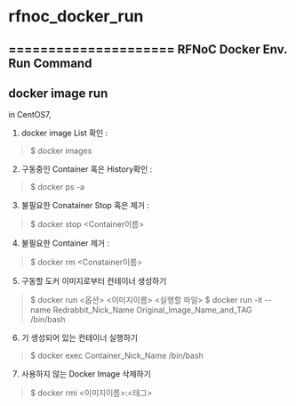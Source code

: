 # rfnoc_docker_run
=====================
RFNoC Docker Env. Run Command
---------------------

## docker image run

in CentOS7,

1. docker image List 확인 : 
>$ docker images

2. 구동중인 Container 혹은 History확인 :
>$ docker ps -a
  
3. 불필요한 Conatainer Stop 혹은 제거 :
>$ docker stop <Container이름>
  
4. 불필요한 Container 제거 :
>$ docker rm <Conatainer이름>
  
5. 구동할 도커 이미지로부터 컨테이너 생성하기
>$ docker run <옵션> <이미지이름> <실행할 파일>
>$ docker run -it --name Redrabbit_Nick_Name Original_Image_Name_and_TAG /bin/bash

6. 기 생성되어 있는 컨테이너 실행하기
>$ docker exec Container_Nick_Name /bin/bash
  
7. 사용하지 않는 Docker Image 삭제하기
>$ docker rmi <이미지이름>:<태그>
